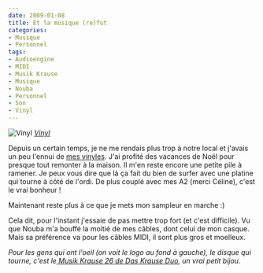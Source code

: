 ```yaml
---
date: 2009-01-08
title: Et la musique (re)fut
categories:
- Musique
- Personnel
tags:
- Audioengine
- MIDI
- Musik Krause
- Musique
- Nouba
- Personnel
- Son
- Vinyl
---
```

<img src="https://farm4.static.flickr.com/3470/3180520996_a011c2bb3e.jpg" alt="Vinyl" />
<em><a title="photo sharing" href="https://www.flickr.com/photos/alienlebarge/3180520996/">Vinyl</a></em>

Depuis un certain temps, je ne me rendais plus trop à notre local et j'avais un peu l'ennui de <a title="Ma collection de disque" href="https://www.discogs.com/collection?user=alienlebarge">mes vinyles</a>. J'ai profité des vacances de Noël pour presque tout remonter à la maison. Il m'en reste encore une petite pile à ramener.
Je peux vous dire que là ça fait du bien de surfer avec une platine qui tourne à côté de l'ordi. De plus couplé avec mes A2 (merci Céline), c'est le vrai bonheur !

Maintenant reste plus à ce que je mets mon sampleur en marche :)

Cela dit, pour l'instant j'essaie de pas mettre trop fort (et c'est difficile). Vu que Nouba m'a bouffé la moitié de mes câbles, dont celui de mon casque. Mais sa préférence va pour les câbles MIDI, il sont plus gros et moelleux.

<em>Pour les gens qui ont l'oeil (on voit le logo au fond à gauche), le disque qui tourne, c'est le<a title="Das Krause Duo - Automatischler Ping EP sur DiscoGS" href="https://www.discogs.com/Das-Krause-Duo-Automatischler-Ping-EP/release/1477331"> Musik Krause 26 de Das Krause Duo</a>, un vrai petit bijou.</em>
